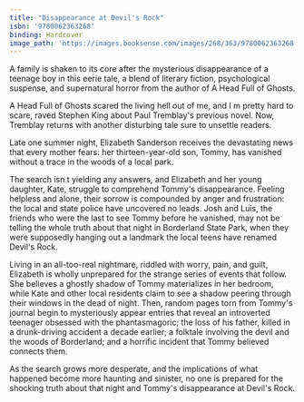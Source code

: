```yaml
---
title: "Disappearance at Devil's Rock"
isbn: '9780062363268'
binding: Hardcover
image_path: 'https://images.booksense.com/images/268/363/9780062363268.jpg'
---
```



A family is shaken to its core after the mysterious disappearance of a teenage boy in this eerie tale, a blend of literary fiction, psychological suspense, and supernatural horror from the author of A Head Full of Ghosts.

A Head Full of Ghosts scared the living hell out of me, and I m pretty hard to scare, raved Stephen King about Paul Tremblay's previous novel. Now, Tremblay returns with another disturbing tale sure to unsettle readers.

Late one summer night, Elizabeth Sanderson receives the devastating news that every mother fears: her thirteen-year-old son, Tommy, has vanished without a trace in the woods of a local park.

The search isn t yielding any answers, and Elizabeth and her young daughter, Kate, struggle to comprehend Tommy's disappearance. Feeling helpless and alone, their sorrow is compounded by anger and frustration: the local and state police have uncovered no leads. Josh and Luis, the friends who were the last to see Tommy before he vanished, may not be telling the whole truth about that night in Borderland State Park, when they were supposedly hanging out a landmark the local teens have renamed Devil's Rock.

Living in an all-too-real nightmare, riddled with worry, pain, and guilt, Elizabeth is wholly unprepared for the strange series of events that follow. She believes a ghostly shadow of Tommy materializes in her bedroom, while Kate and other local residents claim to see a shadow peering through their windows in the dead of night. Then, random pages torn from Tommy's journal begin to mysteriously appear entries that reveal an introverted teenager obsessed with the phantasmagoric; the loss of his father, killed in a drunk-driving accident a decade earlier; a folktale involving the devil and the woods of Borderland; and a horrific incident that Tommy believed connects them.

As the search grows more desperate, and the implications of what happened become more haunting and sinister, no one is prepared for the shocking truth about that night and Tommy's disappearance at Devil's Rock.